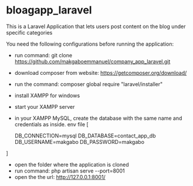 # bloagapp_laravel
This is a Laravel Application that lets users post content on the blog under specific categories

You need the following configurations before running the application:

- run command: git clone https://github.com/makgaboemmanuel/company_app_laravel.git
- download composer from website: https://getcomposer.org/download/
- run the command: composer global require "laravel/installer"
- install XAMPP for windows
- start your XAMPP server
- in your XAMPP MySQL, create the database with the same name and credentials as inside. env file [ 

    DB_CONNECTION=mysql
    DB_DATABASE=contact_app_db
    DB_USERNAME=makgabo
    DB_PASSWORD=makgabo

]
- open the folder where the application is cloned
- run command: php artisan serve --port=8001
- open the the url: http://127.0.0.1:8001/  
